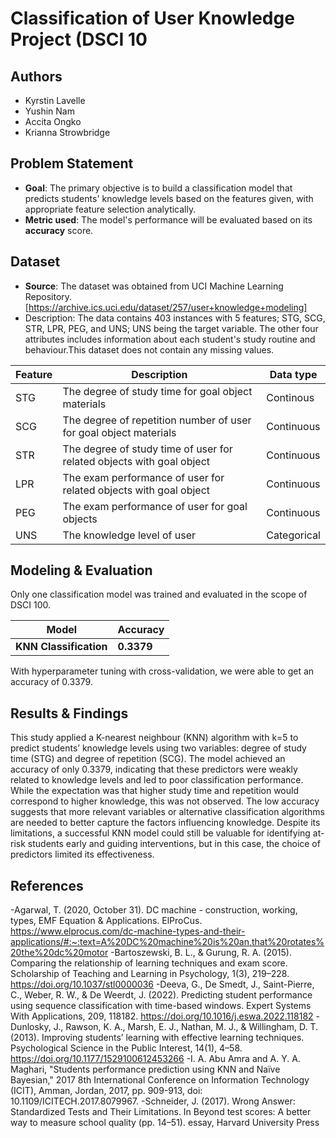 # Classification of User Knowledge Project (DSCI 10

## Authors
- Kyrstin Lavelle
- Yushin Nam
- Accita Ongko
- Krianna Strowbridge

## Problem Statement
- **Goal**: The primary objective is to build a classification model that predicts students' knowledge levels based on the features given, with appropriate feature selection analytically.
- **Metric used**: The model's performance will be evaluated based on its **accuracy** score. 

## Dataset
- **Source**: The dataset was obtained from UCI Machine Learning Repository. [https://archive.ics.uci.edu/dataset/257/user+knowledge+modeling]
- Description: The data contains 403 instances with 5 features; STG, SCG, STR, LPR, PEG, and UNS; UNS being the target variable. The other four attributes includes information about each student's study routine and behaviour.This dataset does not contain any missing values.

|Feature|Description|Data type|
|---|---|---|
|STG|The degree of study time for goal object materials|Continous|
|SCG|The degree of repetition number of user for goal object materials|Continuous|
|STR|The degree of study time of user for related objects with goal object|Continuous|
|LPR|The exam performance of user for related objects with goal object|Continuous|
|PEG|The exam performance of user for goal objects|Continuous|
|UNS|The knowledge level of user|Categorical|

## Modeling & Evaluation

Only one classification model was trained and evaluated in the scope of DSCI 100. 

|Model|Accuracy|
|---|---|
|**KNN Classification**|**0.3379**|

With hyperparameter tuning with cross-validation, we were able to get an accuracy of 0.3379.

## Results & Findings

This study applied a K-nearest neighbour (KNN) algorithm with k=5 to predict students’ knowledge levels using two variables: degree of study time (STG) and degree of repetition (SCG). The model achieved an accuracy of only 0.3379, indicating that these predictors were weakly related to knowledge levels and led to poor classification performance. While the expectation was that higher study time and repetition would correspond to higher knowledge, this was not observed. The low accuracy suggests that more relevant variables or alternative classification algorithms are needed to better capture the factors influencing knowledge. Despite its limitations, a successful KNN model could still be valuable for identifying at-risk students early and guiding interventions, but in this case, the choice of predictors limited its effectiveness.

## References
-Agarwal, T. (2020, October 31). DC machine - construction, working, types, EMF Equation & Applications. ElProCus. https://www.elprocus.com/dc-machine-types-and-their-applications/#:~:text=A%20DC%20machine%20is%20an,that%20rotates%20the%20dc%20motor
-Bartoszewski, B. L., & Gurung, R. A. (2015). Comparing the relationship of learning techniques and exam score. Scholarship of Teaching and Learning in Psychology, 1(3), 219–228. https://doi.org/10.1037/stl0000036
-Deeva, G., De Smedt, J., Saint-Pierre, C., Weber, R. W., & De Weerdt, J. (2022). Predicting student performance using sequence classification with time-based windows. Expert Systems With Applications, 209, 118182. https://doi.org/10.1016/j.eswa.2022.118182
-Dunlosky, J., Rawson, K. A., Marsh, E. J., Nathan, M. J., & Willingham, D. T. (2013). Improving students’ learning with effective learning techniques. Psychological Science in the Public Interest, 14(1), 4–58. https://doi.org/10.1177/1529100612453266
-I. A. Abu Amra and A. Y. A. Maghari, "Students performance prediction using KNN and Naïve Bayesian," 2017 8th International Conference on Information Technology (ICIT), Amman, Jordan, 2017, pp. 909-913, doi: 10.1109/ICITECH.2017.8079967.
-Schneider, J. (2017). Wrong Answer: Standardized Tests and Their Limitations. In Beyond test scores: A better way to measure school quality (pp. 14–51). essay, Harvard University Press
